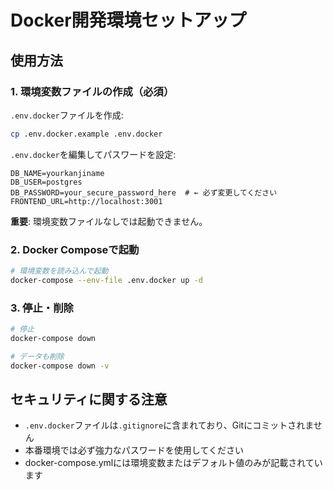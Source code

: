 # Docker開発環境セットアップ

## 使用方法

### 1. 環境変数ファイルの作成（必須）

`.env.docker`ファイルを作成:

```bash
cp .env.docker.example .env.docker
```

`.env.docker`を編集してパスワードを設定:

```env
DB_NAME=yourkanjiname
DB_USER=postgres
DB_PASSWORD=your_secure_password_here  # ← 必ず変更してください
FRONTEND_URL=http://localhost:3001
```

**重要**: 環境変数ファイルなしでは起動できません。

### 2. Docker Composeで起動

```bash
# 環境変数を読み込んで起動
docker-compose --env-file .env.docker up -d
```

### 3. 停止・削除

```bash
# 停止
docker-compose down

# データも削除
docker-compose down -v
```

## セキュリティに関する注意

- `.env.docker`ファイルは`.gitignore`に含まれており、Gitにコミットされません
- 本番環境では必ず強力なパスワードを使用してください
- docker-compose.ymlには環境変数またはデフォルト値のみが記載されています